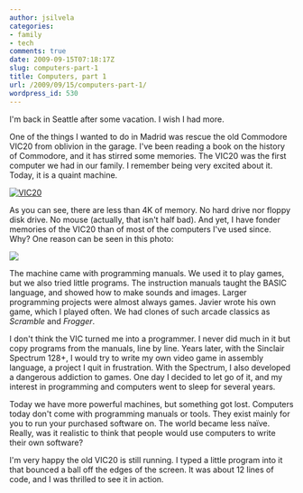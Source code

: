 ```yaml
---
author: jsilvela
categories:
- family
- tech
comments: true
date: 2009-09-15T07:18:17Z
slug: computers-part-1
title: Computers, part 1
url: /2009/09/15/computers-part-1/
wordpress_id: 530
---
```


I'm back in Seattle after some vacation. I wish I had more.

One of the things I wanted to do in Madrid was rescue the old Commodore VIC20 from oblivion in the garage. I've been reading a book on the history of Commodore, and it has stirred some memories. The VIC20 was the first computer we had in our family. I remember being very excited about it. Today, it is a quaint machine.

[![VIC20](http://jsilvela.smugmug.com/photos/650095317_Hni9j-S.jpg)](http://jsilvela.smugmug.com/Other/Sueltas/5019150_Y3JuM/1/#650095317_Hni9j-A-LB)

As you can see, there are less than 4K of memory. No hard drive nor floppy disk drive. No mouse (actually, that isn't half bad). And yet, I have fonder memories of the VIC20 than of most of the computers I've used since. Why?
One  reason can be seen in this photo:

[![](http://jsilvela.smugmug.com/photos/650095410_hbmda-S.jpg)](http://jsilvela.smugmug.com/Other/Sueltas/5019150_Y3JuM/0/#650095410_hbmda-A-LB)

The machine came with programming manuals. We used it to play games, but we also tried little programs. The instruction manuals taught the BASIC language, and showed how to make sounds and images. Larger programming projects were almost always games. Javier wrote his own game, which I played often. We had clones of such arcade classics as _Scramble_ and _Frogger_.

I don't think the VIC turned me into a programmer. I never did much in it but copy programs from the manuals, line by line. Years later, with the Sinclair Spectrum 128+, I would try to write my own video game in assembly language, a project I quit in frustration. With the Spectrum, I also developed a dangerous addiction to games. One day I decided to let go of it, and my interest in programming and computers went to sleep for several years.

Today we have more powerful machines, but something got lost. Computers today don't come with programming manuals or tools. They exist mainly for you to run your purchased software on. The world became less naïve. Really, was it realistic to think that people would use computers to write their own software?

I'm very happy the old VIC20 is still running. I typed a little program into it that bounced a ball off the edges of the screen. It was about 12 lines of code, and I was thrilled to see it in action.
